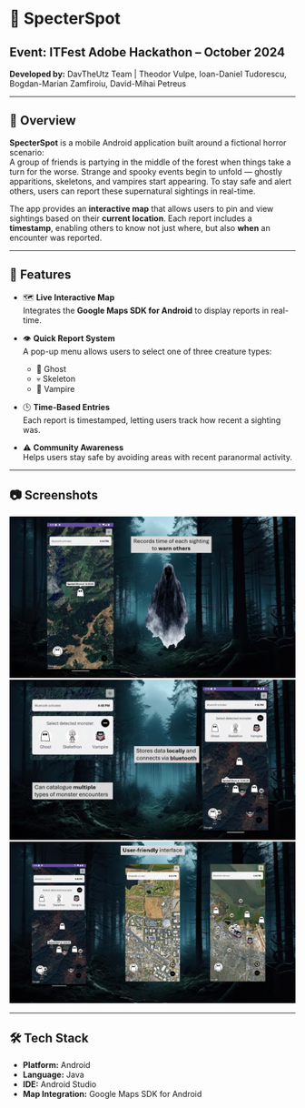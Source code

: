 # 👻 SpecterSpot

**Event:** ITFest Adobe Hackathon – October 2024
---
**Developed by:** DavTheUtz Team | Theodor Vulpe, Ioan-Daniel Tudorescu, Bogdan-Marian Zamfiroiu, David-Mihai Petreus

---

## 🧩 Overview

**SpecterSpot** is a mobile Android application built around a fictional horror scenario:  
A group of friends is partying in the middle of the forest when things take a turn for the worse. Strange and spooky events begin to unfold — ghostly apparitions, skeletons, and vampires start appearing. To stay safe and alert others, users can report these supernatural sightings in real-time.

The app provides an **interactive map** that allows users to pin and view sightings based on their **current location**. Each report includes a **timestamp**, enabling others to know not just where, but also **when** an encounter was reported.

---

## 🚀 Features

- 🗺️ **Live Interactive Map**  
  Integrates the **Google Maps SDK for Android** to display reports in real-time.

- 👁️ **Quick Report System**  
  A pop-up menu allows users to select one of three creature types:
  - 👻 Ghost  
  - 💀 Skeleton  
  - 🧛 Vampire

- 🕒 **Time-Based Entries**  
  Each report is timestamped, letting users track how recent a sighting was.

- ⚠️ **Community Awareness**  
  Helps users stay safe by avoiding areas with recent paranormal activity.

---

## 📷 Screenshots

![](images/screenshot1.png)
![](images/screenshot2.png)
![](images/screenshot3.png)

---

## 🛠️ Tech Stack

- **Platform:** Android  
- **Language:** Java  
- **IDE:** Android Studio  
- **Map Integration:** Google Maps SDK for Android
